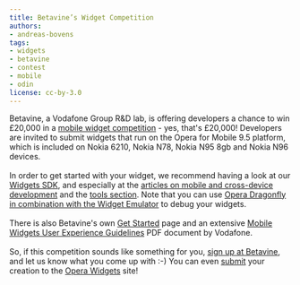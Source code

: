 ```yaml
---
title: Betavine’s Widget Competition
authors:
- andreas-bovens
tags:
- widgets
- betavine
- contest
- mobile
- odin
license: cc-by-3.0
---
```

Betavine, a Vodafone Group R&amp;D lab, is offering developers a chance to win £20,000 in a <a href="http://www.betavine.net/bvportal/competition/view.html?id=ff8080811f1f3dbb011f3721070438d1">mobile widget competition</a> - yes, that&#39;s £20,000! Developers are invited to submit widgets that run on the Opera for Mobile 9.5 platform, which is included on Nokia 6210, Nokia N78, Nokia N95 8gb and Nokia N96 devices.<br/><br/>In order to get started with your widget, we recommend having a look at our <a href="http://dev.opera.com/sdk/#widgets">Widgets SDK</a>, and especially at the <a href="http://dev.opera.com/articles/view/opera-widgets-sdk/#cdd">articles on mobile and cross-device development</a> and the <a href="http://dev.opera.com/articles/view/opera-widgets-sdk/#tools">tools section</a>. Note that you can use <a href="http://dev.opera.com/articles/view/debugging-widgets-using-opera-dragonfly/">Opera Dragonfly in combination with the Widget Emulator</a> to debug your widgets.<br/><br/>There is also Betavine&#39;s own <a href="http://www.betavine.net/bvportal/web/guest/widgetzone/getstarted">Get Started</a> page and an extensive <a href="http://www.betavine.net/bvcms/documents/widgets/widget_guidelines_final.pdf">Mobile Widgets User Experience Guidelines</a> PDF document by Vodafone.<br/><br/>So, if this competition sounds like something for you, <a href="http://www.betavine.net/bvportal/competition/view.html?id=ff8080811f1f3dbb011f3721070438d1">sign up at Betavine</a>, and let us know what you come up with :-) You can even <a href="http://widgets.opera.com/upload/">submit</a> your creation to the <a href="http://widgets.opera.com/">Opera Widgets</a> site!
